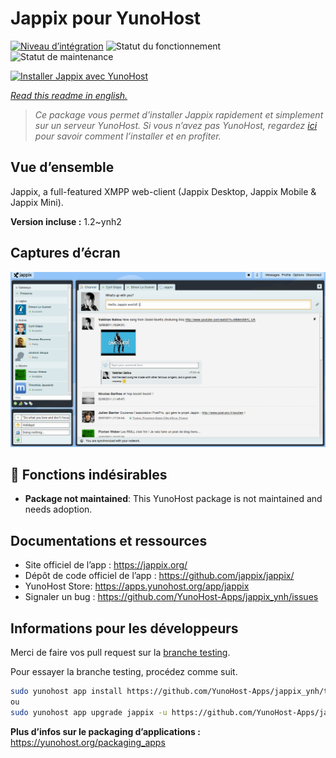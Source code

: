<!--
N.B.: This README was automatically generated by https://github.com/YunoHost/apps/tree/master/tools/README-generator
It shall NOT be edited by hand.
-->

# Jappix pour YunoHost

[![Niveau d’intégration](https://dash.yunohost.org/integration/jappix.svg)](https://dash.yunohost.org/appci/app/jappix) ![Statut du fonctionnement](https://ci-apps.yunohost.org/ci/badges/jappix.status.svg) ![Statut de maintenance](https://ci-apps.yunohost.org/ci/badges/jappix.maintain.svg)

[![Installer Jappix avec YunoHost](https://install-app.yunohost.org/install-with-yunohost.svg)](https://install-app.yunohost.org/?app=jappix)

*[Read this readme in english.](./README.md)*

> *Ce package vous permet d’installer Jappix rapidement et simplement sur un serveur YunoHost.
Si vous n’avez pas YunoHost, regardez [ici](https://yunohost.org/#/install) pour savoir comment l’installer et en profiter.*

## Vue d’ensemble

Jappix, a full-featured XMPP web-client (Jappix Desktop, Jappix Mobile & Jappix Mini). 


**Version incluse :** 1.2~ynh2

## Captures d’écran

![Capture d’écran de Jappix](./doc/screenshots/jappix-social.png)

## :red_circle: Fonctions indésirables

- **Package not maintained**: This YunoHost package is not maintained and needs adoption.

## Documentations et ressources

* Site officiel de l’app : <https://jappix.org/>
* Dépôt de code officiel de l’app : <https://github.com/jappix/jappix/>
* YunoHost Store: <https://apps.yunohost.org/app/jappix>
* Signaler un bug : <https://github.com/YunoHost-Apps/jappix_ynh/issues>

## Informations pour les développeurs

Merci de faire vos pull request sur la [branche testing](https://github.com/YunoHost-Apps/jappix_ynh/tree/testing).

Pour essayer la branche testing, procédez comme suit.

``` bash
sudo yunohost app install https://github.com/YunoHost-Apps/jappix_ynh/tree/testing --debug
ou
sudo yunohost app upgrade jappix -u https://github.com/YunoHost-Apps/jappix_ynh/tree/testing --debug
```

**Plus d’infos sur le packaging d’applications :** <https://yunohost.org/packaging_apps>
